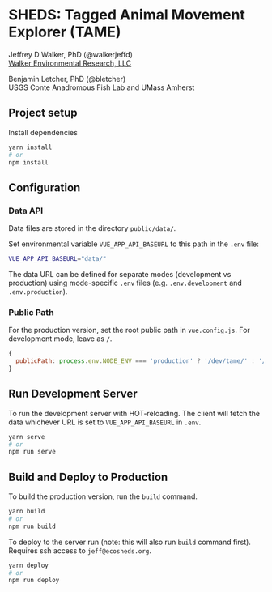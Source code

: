 # SHEDS: Tagged Animal Movement Explorer (TAME)

Jeffrey D Walker, PhD (@walkerjeffd)  
[Walker Environmental Research, LLC](https://walkerenvres.com)

Benjamin Letcher, PhD (@bletcher)  
USGS Conte Anadromous Fish Lab and UMass Amherst

## Project setup

Install dependencies

```sh
yarn install
# or
npm install
```

## Configuration

### Data API

Data files are stored in the directory `public/data/`.

Set environmental variable `VUE_APP_API_BASEURL` to this path in the `.env` file:

```sh
VUE_APP_API_BASEURL="data/"
```

The data URL can be defined for separate modes (development vs production) using mode-specific `.env` files (e.g. `.env.development` and `.env.production`).

### Public Path

For the production version, set the root public path in `vue.config.js`. For development mode, leave as `/`.

```js
{
  publicPath: process.env.NODE_ENV === 'production' ? '/dev/tame/' : '/'
}
```

## Run Development Server

To run the development server with HOT-reloading. The client will fetch the data whichever URL is set to `VUE_APP_API_BASEURL` in `.env`.

```sh
yarn serve
# or
npm run serve
```

## Build and Deploy to Production

To build the production version, run the `build` command.

```sh
yarn build
# or
npm run build
```

To deploy to the server run (note: this will also run `build` command first). Requires ssh access to `jeff@ecosheds.org`.

```sh
yarn deploy
# or
npm run deploy
```
